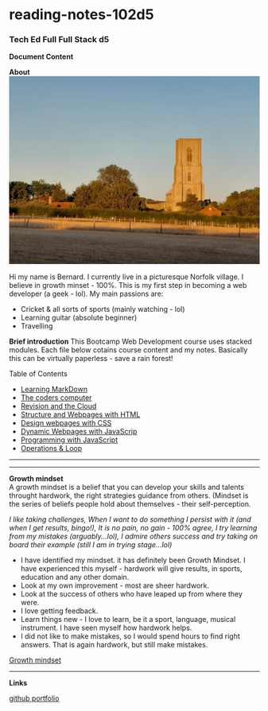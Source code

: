 # reading-notes-102d5
### Tech Ed Full  Full Stack d5  

**Document Content**  


**About**  
![Cawston](./953.jpg)  

Hi my name is Bernard. I currently live in a picturesque Norfolk village. I believe in growth minset - 100%. This is my first step in becoming a  web developer (a geek - lol). My main passions are:

- Cricket & all sorts of sports (mainly watching - lol)
- Learning guitar (absolute beginner)
- Travelling  

**Brief introduction** 
This Bootcamp Web Development course uses stacked modules. Each file below cotains course content and my notes.  Basically this can be virtually paperless - save a rain forest! 

Table of Contents

- [Learning MarkDown](102\file_1.md)
- [The coders computer](102\file_2.md)
- [Revision and the Cloud](102\file_3.md)
- [Structure and Webpages with HTML](102\file_4.md)
- [Design webpages with CSS](102\file_5.md)
- [Dynamic Webpages with JavaScrip](102\file_6.md)
- [Programming with JavaScript](102\file_7.md)
- [Operations & Loop](102\file_8.md)

   


----

____
**Growth mindset**  
A growth mindset is a belief that you can develop your skills and talents throught hardwork, the right strategies guidance from others.
(Mindset is the series of beliefs people hold about themselves - their self-perception.

_I like taking challenges, When I want to do something I persist with it (and when I get results, bingo!), It is no pain, no gain - 100% agree, I try learning from my mistakes (arguably...lol), I admire others success and try taking on board their example (still I am in trying stage...lol)_  

- I have identified my mindset. it has definitely been Growth Mindset. I have experienced this myself - hardwork will give results, in sports, education and any other domain.
- Look at my own improvement - most are sheer hardwork.
- Look at the success of others who have leaped up from where they were.
- I love getting feedback.
- Learn things new - I love to learn, be it a sport, language, musical instrument.  I have seen myself  how hardwork helps.
- I did not like to make mistakes, so I would spend hours to find right answers. That is again hardwork, but still make mistakes.

[Growth mindset](https://hbr.org/2016/01/what-having-a-growth-mindset-actually-means)  

----

**Links**  

[github portfolio](https://github.com/bernardfernando)  

 














